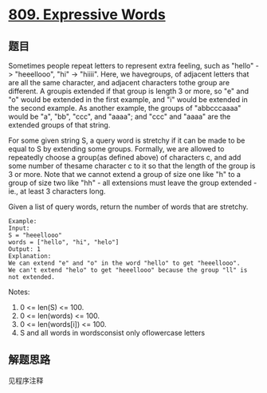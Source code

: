 # [809. Expressive Words](https://leetcode-cn.com/problems/expressive-words/)

## 题目

Sometimes people repeat letters to represent extra feeling, such as "hello" -> "heeellooo", "hi" -> "hiiii". Here, we havegroups, of adjacent letters that are all the same character, and adjacent characters tothe group are different. A groupis extended if that group is length 3 or more, so "e" and "o" would be extended in the first example, and "i" would be extended in the second example. As another example, the groups of "abbcccaaaa" would be "a", "bb", "ccc", and "aaaa"; and "ccc" and "aaaa" are the extended groups of that string.

For some given string S, a query word is stretchy if it can be made to be equal to S by extending some groups. Formally, we are allowed to repeatedly choose a group(as defined above) of characters c, and add some number of thesame character c to it so that the length of the group is 3 or more. Note that we cannot extend a group of size one like "h" to a group of size two like "hh" - all extensions must leave the group extended - ie., at least 3 characters long.

Given a list of query words, return the number of words that are stretchy.

```text
Example:
Input:
S = "heeellooo"
words = ["hello", "hi", "helo"]
Output: 1
Explanation:
We can extend "e" and "o" in the word "hello" to get "heeellooo".
We can't extend "helo" to get "heeellooo" because the group "ll" is not extended.
```

Notes:

1. 0 <= len(S) <= 100.
1. 0 <= len(words) <= 100.
1. 0 <= len(words[i]) <= 100.
1. S and all words in wordsconsist only oflowercase letters

## 解题思路

见程序注释
